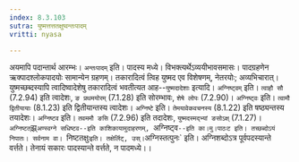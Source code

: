 ```yaml
---
index: 8.3.103
sutra: युष्मत्तत्ततक्षुष्वन्तःपादम्
vritti: nyasa

---
```

अयमापि पदान्तार्थ आरम्भः। `अन्तःपादम्` इति। पादस्य मध्ये। विभक्त्यर्थेऽव्ययीभावसमासः। पादग्रहणेन ऋक्पादश्लोकपादयोः सामान्येन ग्रहणम्। तकारादित्वं त्विह युष्मद एव विशेषणम्, नेतरयोः; अव्यभिचारात्। युष्मच्छब्दस्यापि त्वादिष्वादेशेषु तकारादित्वं भवतीत्यत आह--`युष्मदादेशाः` इत्यादि। `अग्निष्ट्वम्` इति। `त्वाहौ सौ` (7.2.94) इति त्वादेशः, `ङ प्रथमयोरम्` (7.1.28) इति सोरम्भावः, `शेषे लोपः` (7.2.90)। `अग्निष्ट्वः` इति। `त्वामौ द्वितीयायाः` (8.1.23) इति द्वितीयान्तस्य त्वादेशः। `अग्निष्टे` इति। `तेमयावेकवचनस्य` (8.1.22) इति षष्ठ्यन्तस्य तयादेशः। `अग्निष्टव` इति। `तवममौ ङसि` (7.2.96) इति तदादेशः, `युष्मदस्मद्भ्यां ङसोऽक्ष्` (7.1.27)। `अग्निष्टत्`झ्र्`अण्स्वग्ने सधिष्टव--इति काशिकायामुदाहरणम्, `अग्निष्ट्व`--इति का।मु।पाठःट इति। तच्छब्दोऽयं निपातः। सर्वनाम वा। `निष्टतक्षुः` इति। तक्षेर्लिट्, उस्।
`अग्निस्तत्पुनः` इति। अग्निशब्दोऽत्र पूर्वपदस्यान्ते वर्त्तते। तेनायं सकारः पादस्यान्ते वर्त्तते, न पादमध्ये।।